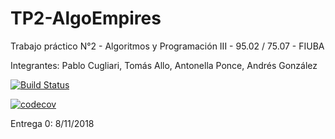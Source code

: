 ﻿# TP2-AlgoEmpires
Trabajo práctico N°2 - Algoritmos y Programación III - 95.02 / 75.07 - FIUBA

Integrantes: Pablo Cugliari, Tomás Allo, Antonella Ponce, Andrés González

[![Build Status](https://travis-ci.org/GrupoTP2AlgoIII/TP2-AlgoEmpires.svg?branch=master)](https://travis-ci.org/GrupoTP2AlgoIII/TP2-AlgoEmpires)

[![codecov](https://codecov.io/gh/GrupoTP2AlgoIII/TP2-AlgoEmpires/branch/master/graph/badge.svg)](https://codecov.io/gh/GrupoTP2AlgoIII/TP2-AlgoEmpires)

Entrega 0: 8/11/2018
